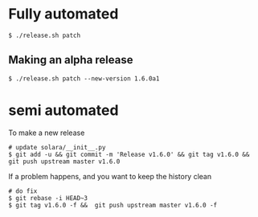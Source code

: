 
# Fully automated

    $ ./release.sh patch


## Making an alpha release


    $ ./release.sh patch --new-version 1.6.0a1


# semi automated
To make a new release
```
# update solara/__init__.py
$ git add -u && git commit -m 'Release v1.6.0' && git tag v1.6.0 && git push upstream master v1.6.0
```


If a problem happens, and you want to keep the history clean
```
# do fix
$ git rebase -i HEAD~3
$ git tag v1.6.0 -f &&  git push upstream master v1.6.0 -f
```
